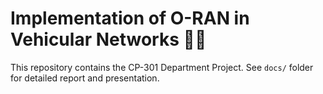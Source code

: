 # Implementation of O-RAN in Vehicular Networks 🚗📡
This repository contains the CP-301 Department Project.
See `docs/` folder for detailed report and presentation.
